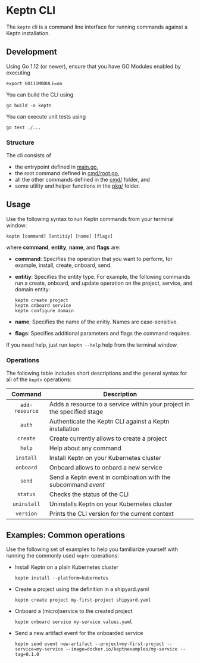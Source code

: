 # Keptn CLI

The `keptn` cli is a command line interface for running commands against a Keptn installation.

## Development

Using Go 1.12 (or newer), ensure that you have GO Modules enabled by executing
```console
export GO111MODULE=on
```

You can build the CLI using
```console
go build -o keptn
```

You can execute unit tests using
```console
go test ./...
```

### Structure

The cli consists of 

* the entrypoint defined in [main.go](main.go), 
* the root command defined in [cmd/root.go](cmd/root.go),
* all the other commands defined in the [cmd/](cmd/) folder, and
* some utility and helper functions in the [pkg/](pkg/) folder.

## Usage

Use the following syntax to run Keptn commands from your terminal window:

```console
keptn [command] [entitiy] [name] [flags]
```

where **command**, **entity**, **name**, and **flags** are:

- **command**: Specifies the operation that you want to perform, for example, install, create, onboard, send.

- **entitiy**: Specifies the entity type. For example, the following commands run a create, onboard, and update operation on the project, service, and domain entity:

    ```console
    keptn create project 
    keptn onboard service
    keptn configure domain
    ```

- **name**: Specifies the name of the enitiy. Names are case-sensitive. 

- **flags**: Specifies additional parameters and flags the command requires.

If you need help, just run `keptn --help` help from the terminal window.

### Operations

The following table includes short descriptions and the general syntax for all of the `keptn` operations:

| Command  | Description  |
|:---:|---|
| `add-resource`  | Adds a resource to a service within your project in the specified stage |
| `auth`  | Authenticate the Keptn CLI against a Keptn installation  |
| `create`  | Create currently allows to create a project |
| `help`  | Help about any command |
| `install`  | Install Keptn on your Kubernetes cluster |
| `onboard`  | Onboard allows to onbard a new service |
| `send`  | Send a Keptn event in combination with the subcommand *event* |
| `status`  | Checks the status of the CLI |
| `uninstall`  | Uninstalls Keptn on your Kubernetes cluster |
| `version`  | Prints the CLI version for the current context |

## Examples: Common operations
Use the following set of examples to help you familiarize yourself with running the commonly used `keptn` operations:

- Install Keptn on a plain Kubernetes cluster
  ```console
  keptn install --platform=kubernetes
  ```

- Create a project using the definition in a shipyard.yaml
  ```console
  keptn create project my-first-project shipyard.yaml
  ```

- Onboard a (micro)service to the created project
  ```console
  keptn onboard service my-service values.yaml
  ```

- Send a new artifact event for the onboarded service
  ```console
  keptn send event new-artifact --project=my-first-project --service=my-service --image=docker.io/keptnexamples/my-service --tag=0.1.0
  ```
